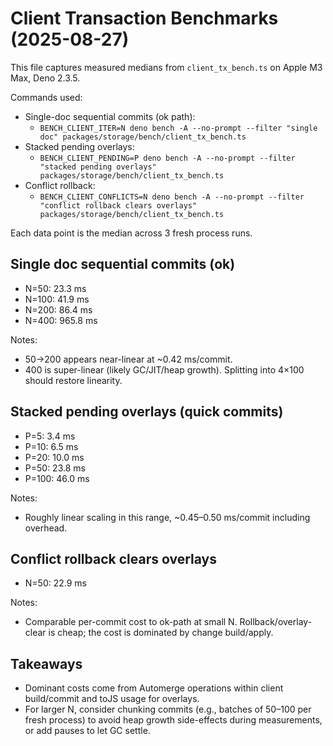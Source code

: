 # Client Transaction Benchmarks (2025-08-27)

This file captures measured medians from `client_tx_bench.ts` on Apple M3 Max,
Deno 2.3.5.

Commands used:

- Single-doc sequential commits (ok path):
  - `BENCH_CLIENT_ITER=N deno bench -A --no-prompt --filter "single doc" packages/storage/bench/client_tx_bench.ts`
- Stacked pending overlays:
  - `BENCH_CLIENT_PENDING=P deno bench -A --no-prompt --filter "stacked pending overlays" packages/storage/bench/client_tx_bench.ts`
- Conflict rollback:
  - `BENCH_CLIENT_CONFLICTS=N deno bench -A --no-prompt --filter "conflict rollback clears overlays" packages/storage/bench/client_tx_bench.ts`

Each data point is the median across 3 fresh process runs.

## Single doc sequential commits (ok)

- N=50: 23.3 ms
- N=100: 41.9 ms
- N=200: 86.4 ms
- N=400: 965.8 ms

Notes:

- 50→200 appears near-linear at ~0.42 ms/commit.
- 400 is super-linear (likely GC/JIT/heap growth). Splitting into 4×100 should
  restore linearity.

## Stacked pending overlays (quick commits)

- P=5: 3.4 ms
- P=10: 6.5 ms
- P=20: 10.0 ms
- P=50: 23.8 ms
- P=100: 46.0 ms

Notes:

- Roughly linear scaling in this range, ~0.45–0.50 ms/commit including overhead.

## Conflict rollback clears overlays

- N=50: 22.9 ms

Notes:

- Comparable per-commit cost to ok-path at small N. Rollback/overlay-clear is
  cheap; the cost is dominated by change build/apply.

## Takeaways

- Dominant costs come from Automerge operations within client build/commit and
  toJS usage for overlays.
- For larger N, consider chunking commits (e.g., batches of 50–100 per fresh
  process) to avoid heap growth side-effects during measurements, or add pauses
  to let GC settle.
